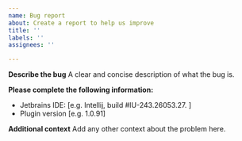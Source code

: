 ```yaml
---
name: Bug report
about: Create a report to help us improve
title: ''
labels: ''
assignees: ''

---
```


**Describe the bug**
A clear and concise description of what the bug is.

**Please complete the following information:**
 - Jetbrains IDE: [e.g. Intellij, build #IU-243.26053.27. ]
 - Plugin version [e.g. 1.0.91]

**Additional context**
Add any other context about the problem here.
